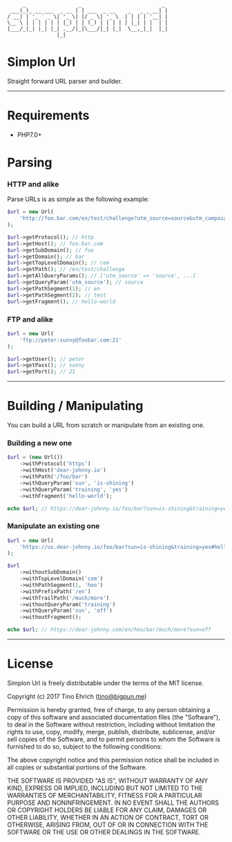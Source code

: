 ```
     _                 _                          _ 
 ___(_)_ __ ___  _ __ | | ___  _ __    _   _ _ __| |
/ __| | '_ ` _ \| '_ \| |/ _ \| '_ \  | | | | '__| |
\__ \ | | | | | | |_) | | (_) | | | | | |_| | |  | |
|___/_|_| |_| |_| .__/|_|\___/|_| |_|  \__,_|_|  |_|
                |_|                                 
```

# Simplon Url

Straight forward URL parser and builder.

-------------------------------------------------

# Requirements

- PHP7.0+

# Parsing

### HTTP and alike

Parse URLs is as simple as the following example:

```php
$url = new Url(
    'http://foo.bar.com/en/test/challenge?utm_source=source&utm_campaign=campaign&utm_medium=medium#hello-world'
);

$url->getProtocol(); // http
$url->getHost(); // foo.bar.com
$url->getSubDomain(); // foo
$url->getDomain(); // bar
$url->getTopLevelDomain(); // com
$url->getPath(); // /en/test/challenge
$url->getAllQueryParams(); // ['utm_source' => 'source', ...]
$url->getQueryParam('utm_source'); // source
$url->getPathSegment(1); // en
$url->getPathSegment(2); // test
$url->getFragment(); // hello-world
```

### FTP and alike

```php
$url = new Url(
    'ftp://peter:sunny@foobar.com:21'
);

$url->getUser(); // peter
$url->getPass(); // sunny
$url->getPort(); // 21
```

-------------------------------------------------

# Building / Manipulating

You can build a URL from scratch or manipulate from an existing one.
 
### Building a new one

```php
$url = (new Url())
    ->withProtocol('https')
    ->withHost('dear-johnny.io')
    ->withPath('/foo/bar')
    ->withQueryParam('sun', 'is-shining')
    ->withQueryParam('training', 'yes')
    ->withFragment('hello-world');

echo $url; // https://dear-johnny.io/foo/bar?sun=is-shining&training=yes#hello-world
```

### Manipulate an existing one

```php
$url = new Url(
    'https://us.dear-johnny.io/foo/bar?sun=is-shining&training=yes#hello-world'
);

$url
    ->withoutSubDomain()
    ->withTopLevelDomain('com')
    ->withPathSegment(1, 'hoo')
    ->withPrefixPath('/en')
    ->withTrailPath('/much/more')
    ->withoutQueryParam('training')
    ->withQueryParam('sun', 'off')
    ->withoutFragment();

echo $url; // https://dear-johnny.com/en/hoo/bar/much/more?sun=off
```

-------------------------------------------------

# License

Simplon Url is freely distributable under the terms of the MIT license.

Copyright (c) 2017 Tino Ehrich ([tino@bigpun.me](mailto:tino@bigpun.me))

Permission is hereby granted, free of charge, to any person obtaining a copy of this software and associated documentation files (the "Software"), to deal in the Software without restriction, including without limitation the rights to use, copy, modify, merge, publish, distribute, sublicense, and/or sell copies of the Software, and to permit persons to whom the Software is furnished to do so, subject to the following conditions:

The above copyright notice and this permission notice shall be included in all copies or substantial portions of the Software.

THE SOFTWARE IS PROVIDED "AS IS", WITHOUT WARRANTY OF ANY KIND, EXPRESS OR IMPLIED, INCLUDING BUT NOT LIMITED TO THE WARRANTIES OF MERCHANTABILITY, FITNESS FOR A PARTICULAR PURPOSE AND NONINFRINGEMENT. IN NO EVENT SHALL THE AUTHORS OR COPYRIGHT HOLDERS BE LIABLE FOR ANY CLAIM, DAMAGES OR OTHER LIABILITY, WHETHER IN AN ACTION OF CONTRACT, TORT OR OTHERWISE, ARISING FROM, OUT OF OR IN CONNECTION WITH THE SOFTWARE OR THE USE OR OTHER DEALINGS IN THE SOFTWARE.